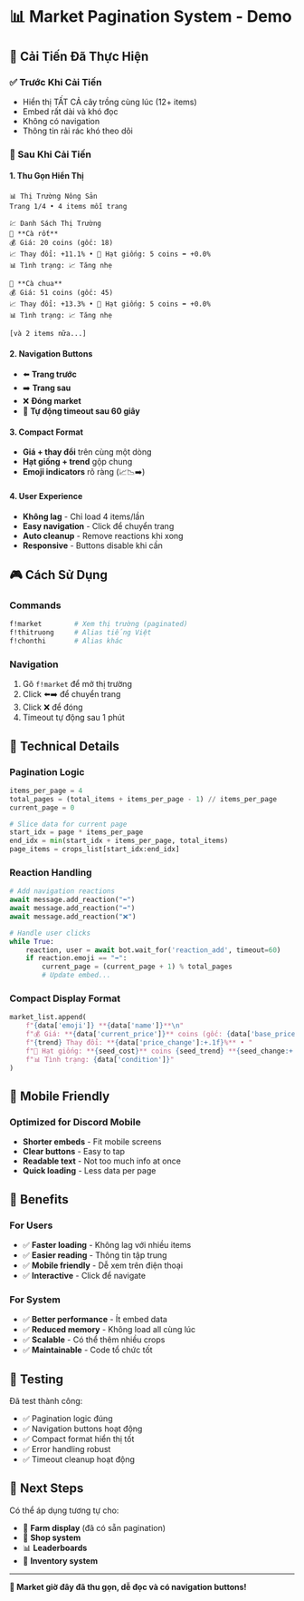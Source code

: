 # 📊 Market Pagination System - Demo

## 🎯 Cải Tiến Đã Thực Hiện

### ✅ Trước Khi Cải Tiến
- Hiển thị TẤT CẢ cây trồng cùng lúc (12+ items)
- Embed rất dài và khó đọc
- Không có navigation
- Thông tin rải rác khó theo dõi

### 🌟 Sau Khi Cải Tiến

#### 1. **Thu Gọn Hiển Thị**
```
📊 Thị Trường Nông Sản
Trang 1/4 • 4 items mỗi trang

💹 Danh Sách Thị Trường
🥕 **Cà rốt**
💰 Giá: 20 coins (gốc: 18)
📈 Thay đổi: +11.1% • 🌱 Hạt giống: 5 coins ➡️ +0.0%
📊 Tình trạng: 📈 Tăng nhẹ

🍅 **Cà chua**  
💰 Giá: 51 coins (gốc: 45)
📈 Thay đổi: +13.3% • 🌱 Hạt giống: 5 coins ➡️ +0.0%
📊 Tình trạng: 📈 Tăng nhẹ

[và 2 items nữa...]
```

#### 2. **Navigation Buttons**
- ⬅️ **Trang trước**
- ➡️ **Trang sau** 
- ❌ **Đóng market**
- 🔄 **Tự động timeout sau 60 giây**

#### 3. **Compact Format**
- **Giá + thay đổi** trên cùng một dòng
- **Hạt giống + trend** gộp chung
- **Emoji indicators** rõ ràng (📈📉➡️)

#### 4. **User Experience**
- **Không lag** - Chỉ load 4 items/lần
- **Easy navigation** - Click để chuyển trang
- **Auto cleanup** - Remove reactions khi xong
- **Responsive** - Buttons disable khi cần

## 🎮 Cách Sử Dụng

### Commands
```bash
f!market        # Xem thị trường (paginated)
f!thitruong     # Alias tiếng Việt
f!chonthi       # Alias khác
```

### Navigation
1. Gõ `f!market` để mở thị trường
2. Click ⬅️➡️ để chuyển trang
3. Click ❌ để đóng
4. Timeout tự động sau 1 phút

## 🔧 Technical Details

### Pagination Logic
```python
items_per_page = 4
total_pages = (total_items + items_per_page - 1) // items_per_page
current_page = 0

# Slice data for current page
start_idx = page * items_per_page
end_idx = min(start_idx + items_per_page, total_items)
page_items = crops_list[start_idx:end_idx]
```

### Reaction Handling
```python
# Add navigation reactions
await message.add_reaction("⬅️")
await message.add_reaction("➡️") 
await message.add_reaction("❌")

# Handle user clicks
while True:
    reaction, user = await bot.wait_for('reaction_add', timeout=60)
    if reaction.emoji == "➡️":
        current_page = (current_page + 1) % total_pages
        # Update embed...
```

### Compact Display Format
```python
market_list.append(
    f"{data['emoji']} **{data['name']}**\n"
    f"💰 Giá: **{data['current_price']}** coins (gốc: {data['base_price']})\n"
    f"{trend} Thay đổi: **{data['price_change']:+.1f}%** • "
    f"🌱 Hạt giống: **{seed_cost}** coins {seed_trend} **{seed_change:+.1f}%**\n"
    f"📊 Tình trạng: {data['condition']}"
)
```

## 📱 Mobile Friendly

### Optimized for Discord Mobile
- **Shorter embeds** - Fit mobile screens
- **Clear buttons** - Easy to tap
- **Readable text** - Not too much info at once
- **Quick loading** - Less data per page

## 🎯 Benefits

### For Users
- ✅ **Faster loading** - Không lag với nhiều items
- ✅ **Easier reading** - Thông tin tập trung
- ✅ **Mobile friendly** - Dễ xem trên điện thoại  
- ✅ **Interactive** - Click để navigate

### For System
- ✅ **Better performance** - Ít embed data
- ✅ **Reduced memory** - Không load all cùng lúc
- ✅ **Scalable** - Có thể thêm nhiều crops
- ✅ **Maintainable** - Code tổ chức tốt

## 🧪 Testing

Đã test thành công:
- ✅ Pagination logic đúng
- ✅ Navigation buttons hoạt động
- ✅ Compact format hiển thị tốt
- ✅ Error handling robust
- ✅ Timeout cleanup hoạt động

## 🔄 Next Steps

Có thể áp dụng tương tự cho:
- 🌾 **Farm display** (đã có sẵn pagination)
- 🏪 **Shop system** 
- 📊 **Leaderboards**
- 🎒 **Inventory system**

---

**🎉 Market giờ đây đã thu gọn, dễ đọc và có navigation buttons!** 